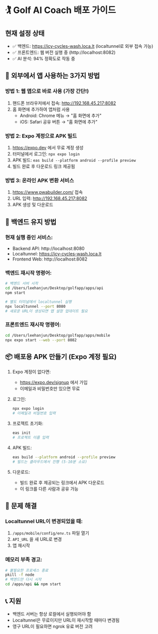 # 🏌️ Golf AI Coach 배포 가이드

## 현재 설정 상태
- ✅ 백엔드: https://icy-cycles-wash.loca.lt (localtunnel로 외부 접속 가능)
- ✅ 프론트엔드: 웹 버전 실행 중 (http://localhost:8082)
- ✅ AI 분석: 94% 정확도로 작동 중

## 📱 외부에서 앱 사용하는 3가지 방법

### 방법 1: 웹 앱으로 바로 사용 (가장 간단!)
1. 핸드폰 브라우저에서 접속: http://192.168.45.217:8082
2. 홈 화면에 추가하여 앱처럼 사용
   - Android: Chrome 메뉴 → "홈 화면에 추가"
   - iOS: Safari 공유 버튼 → "홈 화면에 추가"

### 방법 2: Expo 계정으로 APK 빌드
1. https://expo.dev 에서 무료 계정 생성
2. 터미널에서 로그인: `npx expo login`
3. APK 빌드: `eas build --platform android --profile preview`
4. 빌드 완료 후 다운로드 링크 제공됨

### 방법 3: 온라인 APK 변환 서비스
1. https://www.pwabuilder.com/ 접속
2. URL 입력: http://192.168.45.217:8082
3. APK 생성 및 다운로드

## 🚀 백엔드 유지 방법

### 현재 실행 중인 서비스:
- Backend API: http://localhost:8080
- Localtunnel: https://icy-cycles-wash.loca.lt
- Frontend Web: http://localhost:8082

### 백엔드 재시작 명령어:
```bash
# 백엔드 서버 시작
cd /Users/leehanjun/Desktop/golfapp/apps/api
npm start

# 별도 터미널에서 localtunnel 실행
npx localtunnel --port 8080
# 새로운 URL이 생성되면 앱 설정 업데이트 필요
```

### 프론트엔드 재시작 명령어:
```bash
cd /Users/leehanjun/Desktop/golfapp/apps/mobile
npx expo start --web --port 8082
```

## 📦 배포용 APK 만들기 (Expo 계정 필요)

1. Expo 계정이 없다면:
   - https://expo.dev/signup 에서 가입
   - 이메일과 비밀번호만 있으면 무료

2. 로그인:
   ```bash
   npx expo login
   # 이메일과 비밀번호 입력
   ```

3. 프로젝트 초기화:
   ```bash
   eas init
   # 프로젝트 이름 입력
   ```

4. APK 빌드:
   ```bash
   eas build --platform android --profile preview
   # 빌드는 클라우드에서 진행 (5-10분 소요)
   ```

5. 다운로드:
   - 빌드 완료 후 제공되는 링크에서 APK 다운로드
   - 이 링크를 다른 사람과 공유 가능

## 🔧 문제 해결

### Localtunnel URL이 변경되었을 때:
1. `/apps/mobile/config/env.ts` 파일 열기
2. `API_URL` 을 새 URL로 변경
3. 앱 재시작

### 메모리 부족 경고:
```bash
# 불필요한 프로세스 종료
pkill -f node
# 백엔드만 다시 시작
cd /apps/api && npm start
```

## 📞 지원
- 백엔드 서버는 항상 로컬에서 실행되어야 함
- Localtunnel은 무료이지만 URL이 재시작할 때마다 변경됨
- 영구 URL이 필요하면 ngrok 유료 버전 고려